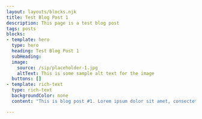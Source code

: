 ```yaml
---
layout: layouts/blocks.njk
title: Test Blog Post 1
description: This page is a test blog post
tags: posts
blocks:
- template: hero
  type: hero
  heading: Test Blog Post 1
  subHeading:
  image:
    source: /sip/placeholder-1.jpg
    altText: This is some sample alt text for the image
  buttons: []
- template: rich-text
  type: rich-text
  backgroundColor: none
  content: "This is blog post #1. Lorem ipsum dolor sit amet, consectetur adipisicing elit, sed do eiusmod tempor incididunt ut labore et dolore magna aliqua. Ut enim ad minim veniam, quis nostrud exercitation ullamco laboris nisi ut aliquip ex ea commodo consequat. Duis aute irure dolor in reprehenderit in voluptate velit esse cillum dolore eu fugiat nulla pariatur. Excepteur sint occaecat cupidatat non proident, sunt in culpa qui officia deserunt mollit anim id est laborum."

---
```

